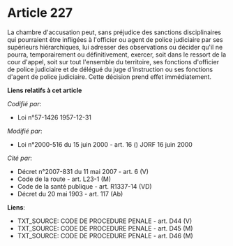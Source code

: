# Article 227

La chambre d'accusation peut, sans préjudice des sanctions disciplinaires qui pourraient être infligées à l'officier ou agent
de police judiciaire par ses supérieurs hiérarchiques, lui adresser des observations ou décider qu'il ne pourra,
temporairement ou définitivement, exercer, soit dans le ressort de la cour d'appel, soit sur tout l'ensemble du territoire,
ses fonctions d'officier de police judiciaire et de délégué du juge d'instruction ou ses fonctions d'agent de police
judiciaire. Cette décision prend effet immédiatement.

**Liens relatifs à cet article**

_Codifié par_:

  - Loi n°57-1426 1957-12-31

_Modifié par_:

  - Loi n°2000-516 du 15 juin 2000 - art. 16 () JORF 16 juin 2000

_Cité par_:

  - Décret n°2007-831 du 11 mai 2007 - art. 6 (V)
  - Code de la route - art. L23-1 (M)
  - Code de la santé publique - art. R1337-14 (VD)
  - Décret du 20 mai 1903 - art. 117 (Ab)

**Liens**:

  - TXT_SOURCE: CODE DE PROCEDURE PENALE - art. D44 (V)
  - TXT_SOURCE: CODE DE PROCEDURE PENALE - art. D45 (M)
  - TXT_SOURCE: CODE DE PROCEDURE PENALE - art. D46 (M)
